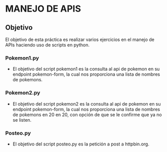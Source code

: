 
# MANEJO DE APIS

## Objetivo
El objetivo de esta práctica es realizar varios ejercicios en el manejo de APIs haciendo uso de scripts en python.

### Pokemon1.py
- El objetivo del script pokemon1 es la consulta al api de pokemon en su endpoint pokemon-form, la cual nos proporciona una lista de nombres de pokemons.
### Pokemon2.py
- El objetivo del script pokemon2 es la consulta al api de pokemon en su endpoint pokemon-form, la cual nos proporciona una lista de nombres de pokemons en 20 en 20, con opción de que se le confirme que ya no se listen. 
### Posteo.py
- El objetivo del script posteo.py es la petición a  post a httpbin.org.
